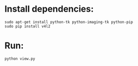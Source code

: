 Install dependencies:
=====================
    sudo apt-get install python-tk python-imaging-tk python-pip
    sudo pip install v4l2

Run:
====
    python view.py
